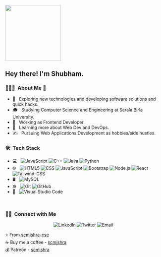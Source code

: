 <img src="https://toppng.com/public/uploads/preview/cool-avatar-transparent-image-cool-boy-avatar-11562893383qsirclznyw.png" height="180em">

<h2> Hey there! I'm Shubham.</h2>

<h3> 👨🏻‍💻 &nbsp;About Me 🚀</h3>

- 🤔 &nbsp; Exploring new technologies and developing software solutions and quick hacks.
- 🎓 &nbsp; Studying Computer Science and Engineering at Sarala Birla University.
- 💼 &nbsp; Working as Frontend Developer.
- 🌱 &nbsp; Learning more about Web Dev and DevOps.
- ✍️ &nbsp; Pursuing Web Applications Development as hobbies/side hustles.

<h3> 🛠 &nbsp;Tech Stack</h3>

- 💻 &nbsp;
  ![JavaScript](https://img.shields.io/badge/-JavaScript-333333?style=flat&logo=javascript)
  ![C++](https://img.shields.io/badge/-Python-333333?style=flat&logo=python)
  ![Java](https://img.shields.io/badge/-Java-333333?style=flat&logo=Java&logoColor=007396)
  ![Python](https://img.shields.io/badge/-C++-333333?style=flat&logo=C%2B%2B&logoColor=00599C)
- 🌐 &nbsp;
  ![HTML5](https://img.shields.io/badge/-HTML5-333333?style=flat&logo=HTML5)
  ![CSS](https://img.shields.io/badge/-CSS-333333?style=flat&logo=CSS3&logoColor=1572B6)
  ![JavaScript](https://img.shields.io/badge/-JavaScript-333333?style=flat&logo=javascript)
  ![Bootstrap](https://img.shields.io/badge/-Bootstrap-333333?style=flat&logo=bootstrap&logoColor=563D7C)
  ![Node.js](https://img.shields.io/badge/-Node.js-333333?style=flat&logo=node.js)
  ![React](https://img.shields.io/badge/-React.js-333333?style=flat&logo=react)
  ![Tailwind-CSS](https://img.shields.io/badge/-TailwindCSS-333333?style=flat&logo=tailwindcss)
- 🛢 &nbsp;
  ![MySQL](https://img.shields.io/badge/-MySQL-333333?style=flat&logo=mysql)
- ⚙️ &nbsp;
  ![Git](https://img.shields.io/badge/-Git-333333?style=flat&logo=git)
  ![GitHub](https://img.shields.io/badge/-GitHub-333333?style=flat&logo=github)
- 🔧 &nbsp;
  ![Visual Studio Code](https://img.shields.io/badge/-Visual%20Studio%20Code-333333?style=flat&logo=visual-studio-code&logoColor=007ACC)

<br/>

<h3> 🤝🏻 &nbsp;Connect with Me </h3>

<p align="center">
<a href="https://www.linkedin.com/in/shubham-chandra-mishra-6200567250/"><img alt="LinkedIn" src="https://img.shields.io/badge/LinkedIn-Shubham%20Chandra%20Mishra-blue?style=flat-square&logo=linkedin"></a>
<a href="https://www.twitter.com/shubh6200/"><img alt="Twitter" src="https://img.shields.io/badge/Twitter-Shubham%20Chandra%20Mishra-blue"></a>
<a href="mailto:phsmishra@gmail.com"><img alt="Email" src="https://img.shields.io/badge/Email-phsmishra@gmail.com-blue?style=flat-square&logo=gmail"></a>
</p>

⭐️ From [scmishra-cse](https://github.com/scmishra-cse)<br/>
☕ Buy me a coffee - [scmishra](https://www.buymeacoffee.com/scmishra)<br/>
💰 Patreon - [scmishra](https://www.patreon.com/scmishra)


